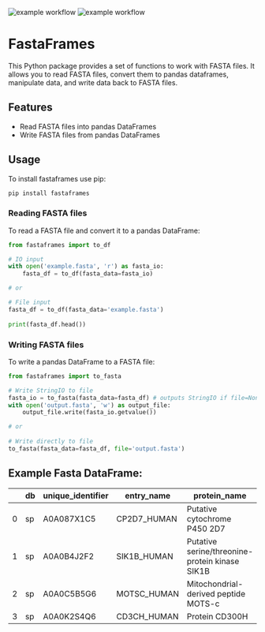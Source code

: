 ![example workflow](https://github.com/pgarrett-scripps/FastaFrames/actions/workflows/python-package.yml/badge.svg)
![example workflow](https://github.com/pgarrett-scripps/FastaFrames/actions/workflows/pylint.yml/badge.svg)

# FastaFrames
This Python package provides a set of functions to work with FASTA files. 
It allows you to read FASTA files, convert them to pandas dataframes, manipulate data, 
and write data back to FASTA files. 

## Features
- Read FASTA files into pandas DataFrames
- Write FASTA files from pandas DataFrames

## Usage

To install fastaframes use pip:

```sh
pip install fastaframes
```

### Reading FASTA files
To read a FASTA file and convert it to a pandas DataFrame:

```python
from fastaframes import to_df

# IO input
with open('example.fasta', 'r') as fasta_io:
    fasta_df = to_df(fasta_data=fasta_io)

# or

# File input
fasta_df = to_df(fasta_data='example.fasta')
    
print(fasta_df.head())
```

### Writing FASTA files
To write a pandas DataFrame to a FASTA file:

```python
from fastaframes import to_fasta

# Write StringIO to file
fasta_io = to_fasta(fasta_data=fasta_df) # outputs StringIO if file=None
with open('output.fasta', 'w') as output_file:
    output_file.write(fasta_io.getvalue())

# or
    
# Write directly to file
to_fasta(fasta_data=fasta_df, file='output.fasta')
```

## Example Fasta DataFrame:

|   | db | unique_identifier | entry_name   | protein_name                                         | organism_name | organism_identifier | gene_name | protein_existence | sequence_version | protein_sequence                                       |
|---|----|------------------|--------------|------------------------------------------------------|---------------|---------------------|-----------|-------------------|------------------|--------------------------------------------------------|
| 0 | sp | A0A087X1C5       | CP2D7_HUMAN  | Putative cytochrome P450 2D7                         | Homo sapiens  | 9606.0              | CYP2D7    | 5.0               | 1.0              | MGLEALVPLAMIVAIFLLLVDLMHRHQRWAARYPPGPLPLPGLGNLLHVDFQNTPYCFDQ |
| 1 | sp | A0A0B4J2F2       | SIK1B_HUMAN  | Putative serine/threonine-protein kinase SIK1B        | Homo sapiens  | 9606.0              | SIK1B     | 5.0               | 1.0              | MVIMSEFSADPAGQGQGQQKPLRVGFYDIERTLGKGNFAVVKLARHRVTKTQVAIKIIDKLVQ |
| 2 | sp | A0A0C5B5G6       | MOTSC_HUMAN  | Mitochondrial-derived peptide MOTS-c                 | Homo sapiens  | 9606.0              | MT-RNR1   | 1.0               | 1.0              | MRWQEMGYIFYPRKLR                                      |
| 3 | sp | A0A0K2S4Q6       | CD3CH_HUMAN  | Protein CD300H                                       | Homo sapiens  | 9606.0              | CD300H    | 1.0               | 1.0              | MTQRAGAAMLPSALLLLCVPGCLTVSGPSTVMGAVGESLSVQCRYEEKYKTFNKYWCRQP |
